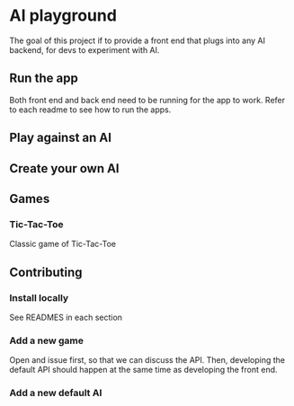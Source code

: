 # AI playground

The goal of this project if to provide a front end that plugs into any AI backend, for devs to experiment with AI.

## Run the app

Both front end and back end need to be running for the app to work. Refer to each readme to see how to run the apps.

## Play against an AI

## Create your own AI

## Games

### Tic-Tac-Toe

Classic game of Tic-Tac-Toe


## Contributing

### Install locally

See READMES in each section

### Add a new game

Open and issue first, so that we can discuss the API. Then, developing the default API should happen at the same time as developing the front end.

### Add a new default AI

